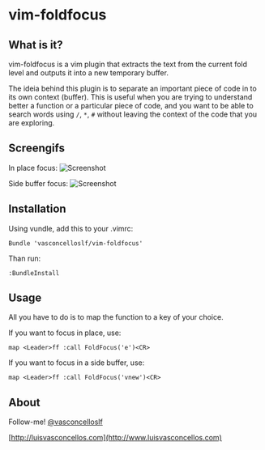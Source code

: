 # vim-foldfocus #

## What is it? ##

vim-foldfocus is a vim plugin that extracts the text from the current fold level and outputs it into a new temporary buffer.

The ideia behind this plugin is to separate an important piece of code in to its own context (buffer). This is useful when you are trying to understand better a function or a particular piece of code, and you want to be able to search words using ```/```, ```*```, ```#``` without leaving the context of the code that you are exploring.

## Screengifs ##

In place focus:
![Screenshot](images/ff2.gif)

Side buffer focus:
![Screenshot](images/ff3.gif)

## Installation ##

Using vundle, add this to your .vimrc:

```
Bundle 'vasconcelloslf/vim-foldfocus'
```

Than run:

```
:BundleInstall
```

## Usage ##

All you have to do is to map the function to a key of your choice.

If you want to focus in place, use:

```vimscript
map <Leader>ff :call FoldFocus('e')<CR>
```

If you want to focus in a side buffer, use:

```vimscript
map <Leader>ff :call FoldFocus('vnew')<CR>
```

## About

Follow-me! [@vasconcelloslf](http://twitter.com/vasconcelloslf)

[http://luisvasconcellos.com](http://www.luisvasconcellos.com)
